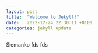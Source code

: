 ```yaml
---
layout: post
title:  "Welcome to Jekyll!"
date:   2022-12-24 22:30:11 +0100
categories: jekyll update
---
```


Siemanko
fds
fds
